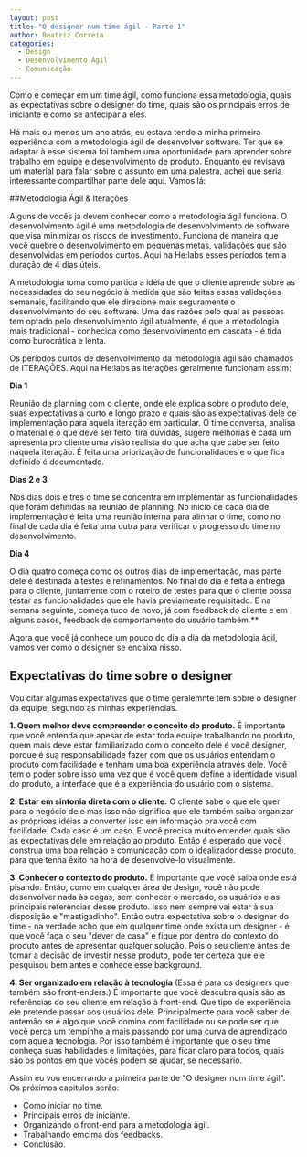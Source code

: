 ```yaml
---
layout: post
title: "O designer num time ágil - Parte 1"
author: Beatriz Correia
categories:
  - Design
  - Desenvolvimento Ágil
  - Comunicação
---
```


Como é começar em um time ágil, como funciona essa metodologia, quais as expectativas sobre o designer do time, quais são os principais erros de iniciante e como se antecipar a eles. 
<!--more-->

Há mais ou menos um ano atrás, eu estava tendo a minha primeira experiência com a metodologia ágil de desenvolver software. Ter que se adaptar à esse sistema foi também uma oportunidade para aprender sobre trabalho em equipe e desenvolvimento de produto. Enquanto eu revisava um material para falar sobre o assunto em uma palestra, achei que seria interessante compartilhar parte dele aqui. Vamos lá: 

##Metodologia Ágil & Iterações

Alguns de vocês já devem conhecer como a metodologia ágil funciona. O desenvolvimento ágil é uma metodologia de desenvolvimento de software que visa minimizar os riscos de investimento. Funciona de maneira que você quebre o desenvolvimento em pequenas metas, validações que são desenvolvidas em períodos curtos. Aqui na He:labs esses períodos tem a duração de 4 dias úteis. 

A metodologia toma como partida a idéia de que o cliente aprende sobre as necessidades do seu negócio à medida que são feitas essas validações semanais, facilitando que ele direcione mais seguramente o desenvolvimento do seu software. Uma das razões pelo qual as pessoas tem optado pelo desenvolvimento ágil atualmente, é que a metodologia mais tradicional - conhecida como desenvolvimento em cascata - é tida como burocrática e lenta. 

Os períodos curtos de desenvolvimento da metodologia ágil são chamados de ITERAÇÕES. Aqui na He:labs as iterações geralmente funcionam assim: 

**Dia 1**

Reunião de planning com o cliente, onde ele explica sobre o produto dele, suas expectativas a curto e longo prazo e quais são as expectativas dele de implementação para aquela iteração em particular. O time conversa, analisa o material e o que deve ser feito, tira dúvidas, sugere melhorias e cada um apresenta pro cliente uma visão realista do que acha que cabe ser feito naquela iteração. É feita uma priorização de funcionalidades e o que fica definido é documentado.

**Dias 2 e 3**

Nos dias dois e tres o time se concentra em implementar as funcionalidades que foram definidas na reunião de planning. No ínicio de cada dia de implementação é feita uma reunião interna para alinhar o time, como no final de cada dia é feita uma outra para verificar o progresso do time no desenvolvimento.

**Dia 4**

O dia quatro começa como os outros dias de implementação, mas parte dele é destinada a testes e refinamentos. No final do dia é feita a entrega para o cliente, juntamente com o roteiro de testes para que o cliente possa testar as funcionalidades que ele havia previamente requisitado. E na semana seguinte, começa tudo de novo, já com feedback do cliente e em alguns casos, feedback de comportamento do usuário também.**

Agora que você já conhece um pouco do dia a dia da metodologia ágil, vamos ver como o designer se encaixa nisso. 

## Expectativas do time sobre o designer

Vou citar algumas expectativas que o time geralemnte tem sobre o designer da equipe, segundo as minhas experiências. 

**1. Quem melhor deve compreender o conceito do produto.**
É importante que você entenda que apesar de estar toda equipe trabalhando no produto, quem mais deve estar familiarizado com o conceito dele é você designer, porque é sua responsabilidade fazer com que os usuários entendam o produto com facilidade e tenham uma boa experiência através dele. Você tem o poder sobre isso uma vez que é você quem define a identidade visual do produto, a interface que é a experiência do usuário com o sistema. 

**2. Estar em sintonia direta com o cliente.**
O cliente sabe o que ele quer para o negócio dele mas isso não significa que ele também saiba organizar as próprioas idéias a converter isso em informação pra você com facilidade. Cada caso é um caso. E você precisa muito entender quais são as expectativas dele em relação ao produto. Então é esperado que você construa uma boa relação e comunicação com o idealizador desse produto, para que tenha êxito na hora de desenvolve-lo visualmente.

**3. Conhecer o contexto do produto.**
É importante que você saiba onde está pisando. Então, como em qualquer área de design, você não pode desenvolver nada às cegas, sem conhecer o mercado, os usuários e as principais referências desse produto. Isso nem sempre vai estar à sua disposição e  "mastigadinho". Então outra expectativa sobre o designer do time - na verdade acho que em qualquer time onde exista um designer -  é que você faça o seu "dever de casa" e fique por dentro do contexto do produto antes de apresentar qualquer solução. Pois o seu cliente antes de tomar a decisão de investir nesse produto, pode ter certeza que ele pesquisou bem antes e conhece esse background. 

**4. Ser organizado em relação à tecnologia** (Essa é para os designers que também são front-enders.)
É importante que você descubra quais são as referências do seu cliente em relação à front-end. Que tipo de experiência ele pretende passar aos usuários dele. Principalmente para você saber de antemão se é algo que você domina com facilidade ou se pode ser que você perca um tempinho a mais passando por uma curva de aprendizado com aquela tecnologia. Por isso também é importante que o seu time conheça suas habilidades e limitações, para ficar claro para todos, quais são os pontos em que vocês podem se ajudar, se necessário.

Assim eu vou encerrando a primeira parte de "O designer num time ágil".
Os próximos capitulos serão:

- Como iniciar no time.
- Principais erros de iniciante.
- Organizando o front-end para a metodologia àgil.
- Trabalhando emcima dos feedbacks.
- Conclusão.






